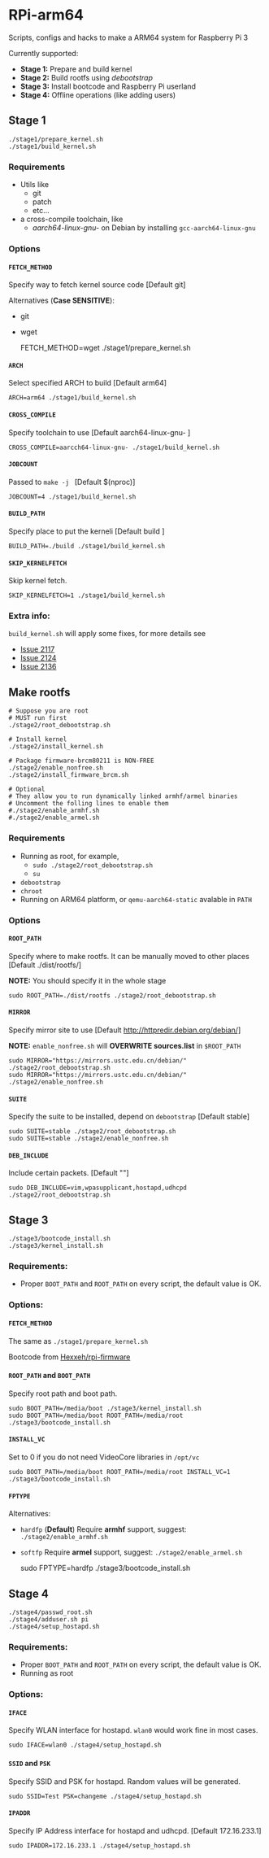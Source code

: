 # RPi-arm64
Scripts, configs and hacks to make a ARM64 system for Raspberry Pi 3

Currently supported:

* **Stage 1:** Prepare and build kernel
* **Stage 2:** Build rootfs using _debootstrap_
* **Stage 3:** Install bootcode and Raspberry Pi userland
* **Stage 4:** Offline operations (like adding users)

## Stage 1
```
./stage1/prepare_kernel.sh
./stage1/build_kernel.sh
```

### Requirements
* Utils like
    * git
    * patch
    * etc...
* a cross-compile toolchain, like
    * _aarch64-linux-gnu-_ on Debian by installing `gcc-aarch64-linux-gnu`

### Options
#### `FETCH_METHOD`
Specify way to fetch kernel source code [Default git]

Alternatives (**Case SENSITIVE**):

* git
* wget

    FETCH_METHOD=wget ./stage1/prepare_kernel.sh

#### `ARCH`
Select specified ARCH to build [Default arm64]

    ARCH=arm64 ./stage1/build_kernel.sh
#### `CROSS_COMPILE`
Specify toolchain to use [Default aarch64-linux-gnu- ]

    CROSS_COMPILE=aarcch64-linux-gnu- ./stage1/build_kernel.sh
#### `JOBCOUNT`
Passed to `make -j ` [Default $(nproc)]

    JOBCOUNT=4 ./stage1/build_kernel.sh

#### `BUILD_PATH`
Specify place to put the kerneli [Default build ]

    BUILD_PATH=./build ./stage1/build_kernel.sh
#### `SKIP_KERNELFETCH`
Skip kernel fetch.

    SKIP_KERNELFETCH=1 ./stage1/build_kernel.sh

### Extra info:
`build_kernel.sh` will apply some fixes, for more details see

 * [Issue 2117](https://github.com/raspberrypi/linux/issues/2117)
 * [Issue 2124](https://github.com/raspberrypi/linux/issues/2124)
 * [Issue 2136](https://github.com/raspberrypi/linux/issues/2136)

## Make rootfs
```
# Suppose you are root
# MUST run first
./stage2/root_debootstrap.sh

# Install kernel
./stage2/install_kernel.sh

# Package firmware-brcm80211 is NON-FREE
./stage2/enable_nonfree.sh
./stage2/install_firmware_brcm.sh

# Optional
# They allow you to run dynamically linked armhf/armel binaries
# Uncomment the folling lines to enable them
#./stage2/enable_armhf.sh
#./stage2/enable_armel.sh

```

### Requirements
* Running as root, for example,
    * `sudo ./stage2/root_debootstrap.sh`
    * `su`
* `debootstrap`
* `chroot`
* Running on ARM64 platform, or `qemu-aarch64-static` avalable in `PATH`

### Options
#### `ROOT_PATH`
Specify where to make rootfs.
It can be manually moved to other places [Default ./dist/rootfs/]

**NOTE:** You should specify it in the whole stage

    sudo ROOT_PATH=./dist/rootfs ./stage2/root_debootstrap.sh

#### `MIRROR`
Specify mirror site to use [Default http://httpredir.debian.org/debian/]

**NOTE:** `enable_nonfree.sh` will **OVERWRITE sources.list** in `$ROOT_PATH`

    sudo MIRROR="https://mirrors.ustc.edu.cn/debian/" ./stage2/root_debootstrap.sh
    sudo MIRROR="https://mirrors.ustc.edu.cn/debian/" ./stage2/enable_nonfree.sh

#### `SUITE`
Specify the suite to be installed, depend on `debootstrap` [Default stable]

    sudo SUITE=stable ./stage2/root_debootstrap.sh
    sudo SUITE=stable ./stage2/enable_nonfree.sh

#### `DEB_INCLUDE`
Include certain packets. [Default ""]

    sudo DEB_INCLUDE=vim,wpasupplicant,hostapd,udhcpd ./stage2/root_debootstrap.sh

## Stage 3
```
./stage3/bootcode_install.sh
./stage3/kernel_install.sh
```
### Requirements:
* Proper `BOOT_PATH` and `ROOT_PATH` on every script, the default value is OK.

### Options:
#### `FETCH_METHOD`
The same as `./stage1/prepare_kernel.sh`

Bootcode from [Hexxeh/rpi-firmware](https://github.com/Hexxeh/rpi-firmware)

#### `ROOT_PATH` and `BOOT_PATH`
Specify root path and boot path.

    sudo BOOT_PATH=/media/boot ./stage3/kernel_install.sh
    sudo BOOT_PATH=/media/boot ROOT_PATH=/media/root ./stage3/bootcode_install.sh

#### `INSTALL_VC`
Set to 0 if you do not need VideoCore libraries in `/opt/vc`

    sudo BOOT_PATH=/media/boot ROOT_PATH=/media/root INSTALL_VC=1 ./stage3/bootcode_install.sh

#### `FPTYPE`
Alternatives:

* `hardfp` (**Default**)
    Require **armhf** support, suggest: `./stage2/enable_armhf.sh`
* `softfp`
    Require **armel** support, suggest: `./stage2/enable_armel.sh`


    sudo FPTYPE=hardfp ./stage3/bootcode_install.sh

## Stage 4
```
./stage4/passwd_root.sh
./stage4/adduser.sh pi
./stage4/setup_hostapd.sh
```
### Requirements:
* Proper `BOOT_PATH` and `ROOT_PATH` on every script, the default value is OK.
* Running as root

### Options:
#### `IFACE`
Specify WLAN interface for hostapd.
`wlan0` would work fine in most cases.

    sudo IFACE=wlan0 ./stage4/setup_hostapd.sh

#### `SSID` and `PSK`
Specify SSID and PSK for hostapd.
Random values will be generated.

    sudo SSID=Test PSK=changeme ./stage4/setup_hostapd.sh

#### `IPADDR`
Specify IP Address interface for hostapd and udhcpd. [Default 172.16.233.1]

    sudo IPADDR=172.16.233.1 ./stage4/setup_hostapd.sh

